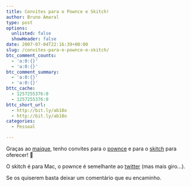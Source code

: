 ```yaml
---
title: Convites para o Pownce e Skitch!
author: Bruno Amaral
type: post
options:
  unlisted: false
  showHeader: false
date: 2007-07-04T22:16:39+00:00
slug: /convites-para-o-pownce-e-skitch/
btc_comment_counts:
  - 'a:0:{}'
  - 'a:0:{}'
btc_comment_summary:
  - 'a:0:{}'
  - 'a:0:{}'
bttc_cache:
  - 1257255376:0
  - 1257255376:0
bttc_short_url:
  - http://bit.ly/ab18o
  - http://bit.ly/ab18o
categories:
  - Pessoal

---
```

Graças ao [maique][1], tenho convites para o [pownce][2] e para o [skitch][3] para oferecer! 🙂

O skitch é para Mac, o pownce é semelhante ao [twitter][4] (mas mais giro&#8230;).

Se os quiserem basta deixar um comentário que eu encaminho.

 [1]: http://maique.wordpress.com/
 [2]: http://pownce.com/
 [3]: http://myskitch.com/
 [4]: http://www.twitter.com